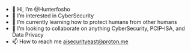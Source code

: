 - 👋 Hi, I’m @Hunterfosho
- 👀 I’m interested in CyberSecurity
- 🌱 I’m currently learning how to protect humans from other humans
- 💞️ I’m looking to collaborate on anything CyberSecurity, PCIP-ISA, and Data Privacy
- 📫 How to reach me aisecurityeast@proton.me

<!---
Hunterfosho/Hunterfosho is a ✨ special ✨ repository because its `README.md` (this file) appears on your GitHub profile.
You can click the Preview link to take a look at your changes.
--->
